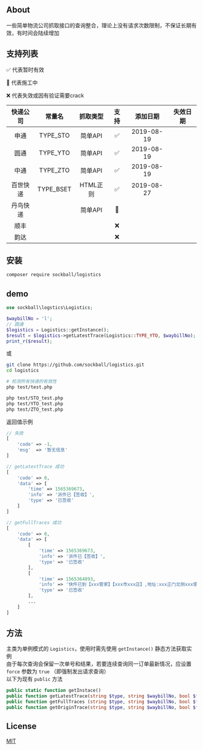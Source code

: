 ## About

一些简单物流公司抓取接口的查询整合，理论上没有请求次数限制，不保证长期有效，有时间会陆续增加

## 支持列表

✅ 代表暂时有效

🚧 代表施工中

❌ 代表失效或因有验证需要crack

| 快递公司     | 常量名          | 抓取类型       | 支持       | 添加日期      | 失效日期
| :-----:      | :-----:         | :-----:        | :-----:    | :-----:       | :-----:
| 申通         | TYPE_STO        | 简单API        | ✅         | 2019-08-19
| 圆通         | TYPE_YTO        | 简单API        | ✅         | 2019-08-19
| 中通         | TYPE_ZTO        | 简单API        | ✅         | 2019-08-19
| 百世快递     | TYPE_BSET       | HTML正则       | ✅         | 2019-08-27
| 丹鸟快递     |                 | 简单API        | 🚧         |
| 顺丰         |                 |                | ❌
| 韵达         |                 |                | ❌

## 安装
```sh
composer require sockball/logistics
```

## demo
```php
use sockball\logstics\Logistics;

$waybillNo = 'l';
// 圆通
$logistics = Logistics::getInstance();
$result = $logistics->getLatestTrace(Logistics::TYPE_YTO, $waybillNo);
print_r($result);
```
或
```sh
git clone https://github.com/sockball/logistics.git
cd logistics

# 检测所有快递的有效性
php test/test.php

php test/STO_test.php
php test/YTO_test.php
php test/ZTO_test.php
```

返回值示例
```php
// 失败
[
    'code' => -1,
    'msg'  => '暂无信息'
]

// getLatestTrace 成功
[
    'code' => 0,
    'data' => [
        'time' => 1565369673,
        'info' => '派件已【签收】',
        'type' => '已签收'
    ]
]

// getFullTraces 成功
[
    'code' => 0,
    'data' => [
        [
            'time' => 1565369673,
            'info' => '派件已【签收】',
            'type' => '已签收'
        ],
        [
            'time' => 1565364893,
            'info' => '快件已到【xxx管家】【xxx市xxx店】,地址:xxx正门北侧xxx便民中心, 电话:18xxxxxx166',
            'type' => '已签收'
        ],
        ...
    ]
]
```

## 方法
主类为单例模式的 `Logistics`，使用时需先使用 `getInstance()` 静态方法获取实例  
由于每次查询会保留一次单号和结果，若要连续查询同一订单最新情况，应设置 `force` 参数为 `true` （即强制发出请求查询）  
以下为现有 `public` 方法
```php
public static function getInstace()
public function getLatestTrace(string $type, string $waybillNo, bool $force = false)
public function getFullTraces (string $type, string $waybillNo, bool $force = false)
public function getOriginTrace(string $type, string $waybillNo, bool $force = false)
```

## License
[MIT](https://github.com/sockball/logistics/blob/master/LICENSE)

